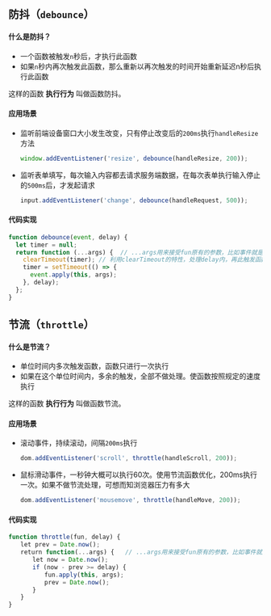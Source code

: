 ## 防抖（`debounce`） 
#### 什么是防抖？

 - 一个函数被触发`n`秒后，才执行此函数
 - 如果`n`秒内再次触发此函数，那么重新以再次触发的时间开始重新延迟n秒后执行此函数  
 
这样的函数 **执行行为** 叫做函数防抖。 

#### 应用场景   

 - 监听前端设备窗口大小发生改变，只有停止改变后的`200ms`执行`handleResize`方法

	```javascript
	window.addEventListener('resize', debounce(handleResize, 200));
	```
  
 - 监听表单填写，每次输入内容都去请求服务端数据，在每次表单执行输入停止的`500ms`后，才发起请求

	```javascript
	input.addEventListener('change', debounce(handleRequest, 500));
	```  
	
#### 代码实现  
   
```javascript
function debounce(event, delay) {
  let timer = null;
  return function (...args) {  // ...args用来接受fun原有的参数，比如事件就是event对象
    clearTimeout(timer); // 利用clearTimeout的特性，处理delay内，再此触发函数不做处理
    timer = setTimeout(() => {
      event.apply(this, args);
    }, delay);
  };
}
```
## 节流（`throttle`）   
 
#### 什么是节流？  

 - 单位时间内多次触发函数，函数只进行一次执行
 - 如果在这个单位时间内，多余的触发，全部不做处理。使函数按照规定的速度执行
 
 这样的函数 **执行行为** 叫做函数节流。  
 
#### 应用场景    

 - 滚动事件，持续滚动，间隔`200ms`执行    
 
	```javascript
	dom.addEventListener('scroll', throttle(handleScroll, 200)); 
	```  
 - 鼠标滑动事件，一秒钟大概可以执行60次。使用节流函数优化，200ms执行一次。如果不做节流处理，可想而知浏览器压力有多大   

	```javascript
	dom.addEventListener('mousemove', throttle(handleMove, 200)); 
	```     
	 
#### 代码实现    

```javascript
function throttle(fun, delay) {            
　　let prev = Date.now();            
　　return function(...args) {   // ...args用来接受fun原有的参数，比如事件就是event对象                        
　　　　let now = Date.now();                
　　　　if (now - prev >= delay) {                    
　　　　　　fun.apply(this, args);  
　　　　　　prev = Date.now();                                    
　　　　}            
　　}        
}
```